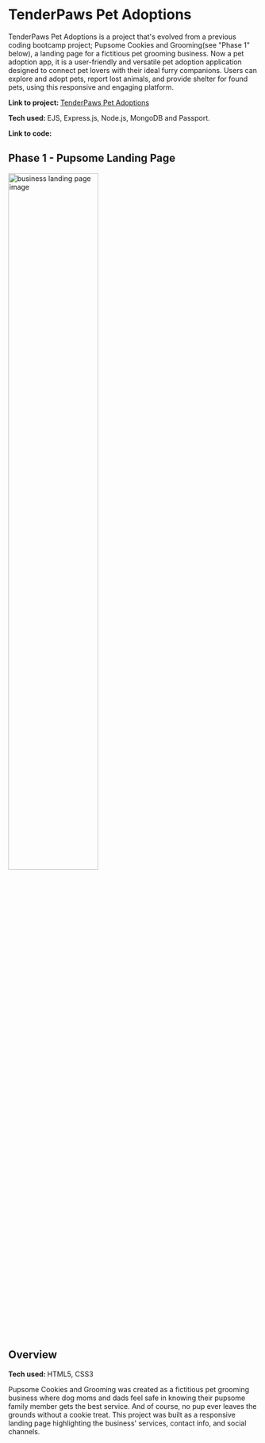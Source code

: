 # TenderPaws Pet Adoptions #

<p>TenderPaws Pet Adoptions is a project that's evolved from a previous coding bootcamp project; Pupsome Cookies and Grooming(see "Phase 1"  below), a landing page for a fictitious pet grooming business. Now a pet adoption app, it is a user-friendly and versatile pet adoption application designed to connect pet lovers with their ideal furry companions. Users can explore and adopt pets, report lost animals, and provide shelter for found pets, using this responsive and engaging platform.</p>


<p><b>Link to project: </b><a href="https://tenderpaws.onrender.com" target="blank" rel="nofollow">TenderPaws Pet Adoptions</a></p>

<p><b>Tech used: </b>EJS, Express.js, Node.js, MongoDB and Passport.</p>

<p><b>Link to code: </b><a href="https://github.com/ramosy1/TenderPaws" target="blank" rel="nofollow"></a></p>


## Phase 1 - Pupsome Landing Page ##

<img src="./Css/images/pupsome grooming.gif" alt="business landing page image" title="Pupsome Cookies and Grooming" width="60%" height="60%">

## Overview

<p><b>Tech used: </b>HTML5, CSS3</p>

Pupsome Cookies and Grooming was created as a fictitious pet grooming business where dog moms and dads feel safe in knowing their pupsome family member gets the best service. And of course, no pup ever leaves the grounds without a cookie treat. This project was built as a responsive landing page highlighting the business' services, contact info, and social channels.



